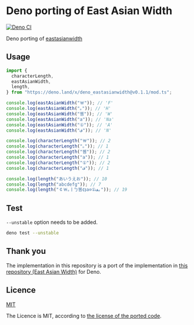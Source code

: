 # Deno porting of East Asian Width

[![Deno CI](https://github.com/shinshin86/deno_eastasianwidth/actions/workflows/main.yml/badge.svg)](https://github.com/shinshin86/deno_eastasianwidth/actions/workflows/main.yml)

Deno porting of [eastasianwidth](https://github.com/komagata/eastasianwidth)

## Usage

```typescript
import {
  characterLength,
  eastAsianWidth,
  length,
} from "https://deno.land/x/deno_eastasianwidth@v0.1.1/mod.ts";

console.log(eastAsianWidth("￦")); // 'F'
console.log(eastAsianWidth("｡")); // 'H'
console.log(eastAsianWidth("뀀")); // 'W'
console.log(eastAsianWidth("a")); // 'Na'
console.log(eastAsianWidth("①")); // 'A'
console.log(eastAsianWidth("ف")); // 'N'

console.log(characterLength("￦")); // 2
console.log(characterLength("｡")); // 1
console.log(characterLength("뀀")); // 2
console.log(characterLength("a")); // 1
console.log(characterLength("①")); // 2
console.log(characterLength("ف")); // 1

console.log(length("あいうえお")); // 10
console.log(length("abcdefg")); // 7
console.log(length("￠￦｡ￜㄅ뀀¢⟭a⊙①بف")); // 19
```

## Test

`--unstable` option needs to be added.

```sh
deno test --unstable
```

## Thank you

The implementation in this repository is a port of the implementation in
[this repository (East Asian Width)](https://github.com/komagata/eastasianwidth)
for Deno.

## Licence

[MIT](https://github.com/shinshin86/deno_eastasianwidth/blob/main/LICENSE)

The Licence is MIT, according to
[the license of the ported code](https://github.com/komagata/eastasianwidth/blob/master/package.json).
